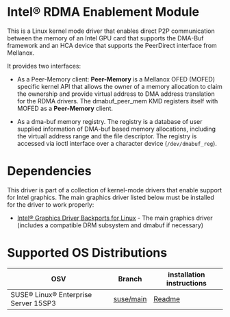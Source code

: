 # Intel® RDMA Enablement Module

This is a Linux kernel mode driver that enables direct P2P communication between the memory
of an Intel GPU card that supports the DMA-Buf framework and an HCA device that supports 
the PeerDirect interface from Mellanox.

It provides two interfaces:

- As a Peer-Memory client: **Peer-Memory** is a Mellanox OFED (MOFED) specific kernel
API that allows the owner of a memory allocation to claim the ownership and provide
virtual address to DMA address translation for the RDMA drivers. The dmabuf_peer_mem
KMD registers itself with MOFED as a **Peer-Memory** client.

- As a dma-buf memory registry. The registry is a database of user supplied information of
DMA-buf based memory allocations, including the virtuall address range and the file descriptor.
The registry is accessed via ioctl interface over a character device (`/dev/dmabuf_reg`).


# Dependencies

This driver is part of a collection of kernel-mode drivers that enable support for Intel graphics.
The main graphics driver listed below must be installed for the driver to work properly:

- [Intel® Graphics Driver Backports for Linux](https://github.com/intel-gpu/intel-gpu-i915-backports) - The main graphics driver (includes a compatible DRM subsystem and dmabuf if necessary)

# Supported OS Distributions

|   OSV |Branch   	| installation instructions | 
|---	|---	| --- |
| SUSE® Linux® Enterprise Server 15SP3	| [suse/main](https://github.com/intel-gpu/dmabuf_peer_mem/tree/suse/main) |[Readme](https://github.com/intel-gpu/dmabuf_peer_mem/blob/suse/main/README.md)|
